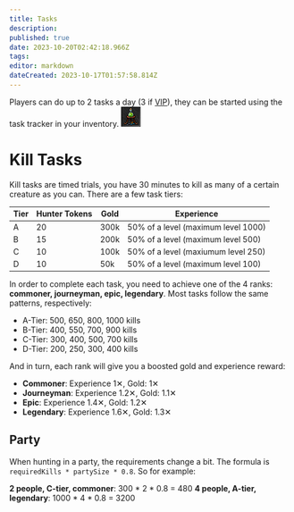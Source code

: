 ```yaml
---
title: Tasks
description: 
published: true
date: 2023-10-20T02:42:18.966Z
tags: 
editor: markdown
dateCreated: 2023-10-17T01:57:58.814Z
---
```


Players can do up to 2 tasks a day (3 if [VIP](/en/vip-features)), they can be started using the task tracker in your inventory. ![task-tracker(inactive).png](/task-tracker(inactive).png)

# Kill Tasks

Kill tasks are timed trials, you have 30 minutes to kill as many of a certain creature as you can. There are a few task tiers:

| Tier | Hunter Tokens | Gold | Experience |
| -- | -- | -- | -- |
| A | 20 | 300k | 50% of a level (maximum level 1000) |
| B | 15 | 200k | 50% of a level (maximum level 500) |
| C | 10 | 100k | 50% of a level (maxiumum level 250) |
| D | 10 | 50k | 50% of a level (maximum level 100) |

In order to complete each task, you need to achieve one of the 4 ranks: **commoner, journeyman, epic, legendary**. Most tasks follow the same patterns, respectively:

- A-Tier: 500, 650, 800, 1000 kills
- B-Tier: 400, 550, 700, 900 kills
- C-Tier: 300, 400, 500, 700 kills
- D-Tier: 200, 250, 300, 400 kills

And in turn, each rank will give you a boosted gold and experience reward:

- **Commoner**: Experience 1✕, Gold: 1✕
- **Journeyman**: Experience 1.2✕, Gold: 1.1✕
- **Epic**: Experience 1.4✕, Gold: 1.2✕
- **Legendary**: Experience 1.6✕, Gold: 1.3✕

## Party

When hunting in a party, the requirements change a bit. The formula is `requiredKills * partySize * 0.8`. So for example:

**2 people, C-tier, commoner**: 300 * 2 * 0.8 = 480
**4 people, A-tier, legendary**: 1000 * 4 * 0.8 = 3200